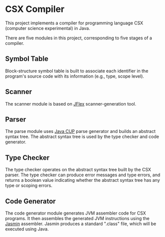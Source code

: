 CSX Compiler
============

This project implements a compiler for programming language CSX
(computer science experimental) in Java.

There are five modules in this project, corresponding to five stages of
a compiler.


## Symbol Table

Block-structure symbol table is built to associate each identifier in
the program's source code with its information (e.g., type, scope
level).


## Scanner

The scanner module is based on [JFlex](http://jflex.de) scanner-generation
tool.


## Parser

The parse module uses [Java CUP](http://www.cs.princeton.edu/~appel/modern/java/CUP/)
parse generator and builds an abstract syntax tree. The abstract syntax
tree is used by the type checker and code generator.


## Type Checker

The type checker operates on the abstract syntax tree built by the CSX
parser. The type checker can produce error messages and type errors, and
returns a boolean value indicating whether the abstract syntax tree has
any type or scoping errors.


## Code Generator

The code generator module generates JVM assembler code for CSX programs.
It then assembles the generated JVM instructions using the [Jasmin](http://jasmin.sourceforge.net) 
assembler. Jasmin produces a standard ".class" file, which will be
executed using Java.
